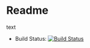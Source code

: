 <h1>Readme</h1>
text

- Build Status: [![Build Status](https://travis-ci.com/TimScheifler/sem.svg?branch=master)](https://travis-ci.com/TimScheifler/sem)
